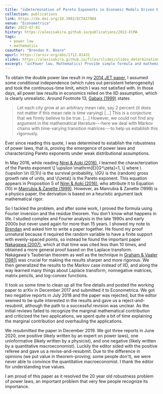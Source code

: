 ```yaml
---
title: "👍Determination of Pareto Exponents in Economic Models Driven by Markov Multiplicative Processes"
collection: publications
link: https://dx.doi.org/10.3982/ECTA17984
venue: "Econometrica"
date: 2022-07-01
history: https://alexisakira.github.io/publications/2022-ECMA
tags:
  - power law
  - mathematics
coauthor: "Brendan K. Beare"
wpurl: https://arxiv.org/abs/1712.01431
slides: https://alexisakira.github.io/files/slides/slides_determination.pdf
excerpt: "👍(Power law, Mathematics) Provide simple formula and mathematical foundation for Pareto exponents of stationary Markov multiplicative processes."
---
```


To obtain the double power law result in my [2014 JET paper](https://doi.org/10.1016/j.jet.2014.09.015), I assumed some conditional independence (which rules out persistent heterogeneity) and took the continuous-time limit, which I was not satisfied with. In those days, all power law results in economics relied on the IID assumption, which is clearly unrealistic. Around Footnote 13, [Gabaix (1999)](https://doi.org/10.1162/003355399556133) states

>Let each city grow at an arbitrary mean rate, say 2 percent (it does not matter if this mean rate is time varying) [...] This is a conjecture that we firmly believe to be true. [...] However, we could not find any argument in the mathematical literature---here we deal with Markov chains with time-varying transition matrices---to help us establish this rigorously.

Ever since reading this quote, I was determined to establish the robustness of power laws, that is, proving the emergence of power laws and characterizing Pareto exponents under weak distributional assumptions.

In May 2016, while reading [Nirei & Aoki (2016)](https://doi.org/10.1016/j.red.2015.11.002), I learned the characterization of the Pareto exponent
\\[ \upsilon \mathrm{E}[G^\zeta]=1, \\]
where \\(\upsilon \in (0,1)\\) is the survival probability, \\(G\\) is the (random) gross growth rate of units, and \\(\zeta\\) is the Pareto exponent. This equation appears in Proposition 5 of [Nirei & Aoki (2016)](https://doi.org/10.1016/j.red.2015.11.002), who attribute it to Equation (10) in [Manrubia & Zanette (1999)](https://doi.org/10.1103/PhysRevE.59.4945). However, as Manrubia & Zanette (1999) is a physics paper, the derivation is based on a heuristic argument lack mathematical rigor.

So I tackled the problem, and after some work, I proved the formula using Fourier inversion and the residue theorem. You don't know what happens in life. I studied complex and Fourier analysis in the late 1990s and early 2000s but never used again for more than 15 years. I showed my note to [Brendan](https://www.brendanbeare.com/) and asked him to write a paper together. He found my proof unnatural because it required the random variable to have a finite support with evenly-spaced points, so instead he found the important paper [Nakagawa (2007)](https://doi.org/10.1109/TIT.2007.903114), which at that time was cited less than 10 times, and obtained a more general proof based on the Laplace transform. Nakagawa's Tauberian theorem as well as the technique in [Graham & Vaaler (1981)](https://doi.org/10.1090/S0002-9947-1981-0607121-1) was crucial for making the results sharper and more rigorous. We then generalized the results to the Markov case instead of IID, and along the way learned many things about Laplace transform, nonnegative matrices, matrix pencils, and log-convex functions.

It took us some time to clean up all the fine details and posted the working paper to arXiv in December 2017 and submitted it to Econometrica. We got two negative reports in July 2018 and the paper was rejected, but the editor seemed to be quite interested in the results and gave us a reject-and-resubmit, although the path to a successful revision was unclear. As the initial reviews failed to recognize the marginal mathematical contribution and criticized the two applications, we spent quite a bit of time explaining the marginal contribution and overhauling the applications.

We resubmitted the paper in December 2019. We got three reports in June 2020, one positive (likely written by an expert on power laws), one uninformative (likely written by a physicist), and one negative (likely written by a quantitative macroeconomist). Luckily the editor sided with the positive referee and gave us a revise-and-resubmit. Due to the difference in opinions (we put value in theorem-proving; some people don't), we were never able to convince the quantitative macroeconomist. I thank the editor for understanding true values.

I am proud of this paper as it resolved the 20 year old robustness problem of power laws, an important problem that very few people recognize its importance.